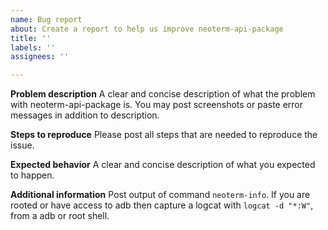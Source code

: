 ```yaml
---
name: Bug report
about: Create a report to help us improve neoterm-api-package
title: ''
labels: ''
assignees: ''

---
```


<!-- Important note: Refusing to provide needed information may result in issue closing. -->

**Problem description**
A clear and concise description of what the problem with neoterm-api-package is. You may post screenshots or paste error messages in addition to description.

**Steps to reproduce**
Please post all steps that are needed to reproduce the issue.

**Expected behavior**
A clear and concise description of what you expected to happen.

**Additional information**
Post output of command `neoterm-info`.
If you are rooted or have access to adb then capture a logcat with `logcat -d "*:W"`, from a adb or root shell.
